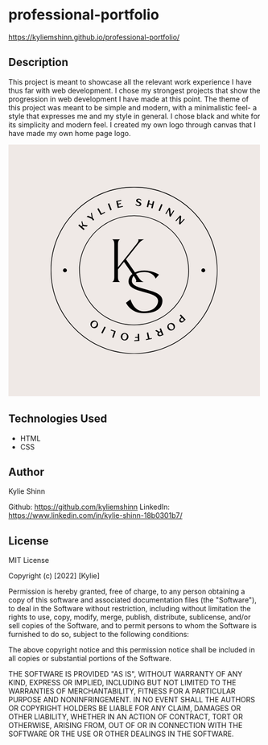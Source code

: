# professional-portfolio

https://kyliemshinn.github.io/professional-portfolio/

## Description

This project is meant to showcase all the relevant work experience I have thus far with web development. I chose my strongest projects that show the progression in web development I have made at this point. The theme of this project was meant to be simple and modern, with a minimalistic feel- a style that expresses me and my style in general. I chose black and white for its simplicity and modern feel. I created my own logo through canvas that I have made my own home page logo. 

![KS LOGO](./assets/ks-work-logo.png)


## Technologies Used

* HTML
* CSS 

## Author

Kylie Shinn

Github: https://github.com/kyliemshinn
LinkedIn: https://www.linkedin.com/in/kylie-shinn-18b0301b7/

## License

MIT License

Copyright (c) [2022] [Kylie]

Permission is hereby granted, free of charge, to any person obtaining a copy of this software and associated documentation files (the "Software"), to deal in the Software without restriction, including without limitation the rights to use, copy, modify, merge, publish, distribute, sublicense, and/or sell copies of the Software, and to permit persons to whom the Software is furnished to do so, subject to the following conditions:

The above copyright notice and this permission notice shall be included in all copies or substantial portions of the Software.

THE SOFTWARE IS PROVIDED "AS IS", WITHOUT WARRANTY OF ANY KIND, EXPRESS OR IMPLIED, INCLUDING BUT NOT LIMITED TO THE WARRANTIES OF MERCHANTABILITY, FITNESS FOR A PARTICULAR PURPOSE AND NONINFRINGEMENT. IN NO EVENT SHALL THE AUTHORS OR COPYRIGHT HOLDERS BE LIABLE FOR ANY CLAIM, DAMAGES OR OTHER LIABILITY, WHETHER IN AN ACTION OF CONTRACT, TORT OR OTHERWISE, ARISING FROM, OUT OF OR IN CONNECTION WITH THE SOFTWARE OR THE USE OR OTHER DEALINGS IN THE SOFTWARE.